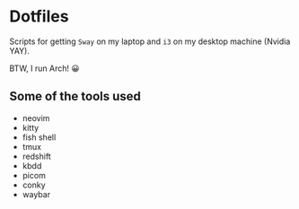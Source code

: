 # Dotfiles
Scripts for getting `Sway` on my laptop and
`i3` on my desktop machine (Nvidia YAY).

BTW, I run Arch! 😀

## Some of the tools used
  * neovim
  * kitty
  * fish shell
  * tmux
  * redshift
  * kbdd
  * picom
  * conky
  * waybar
